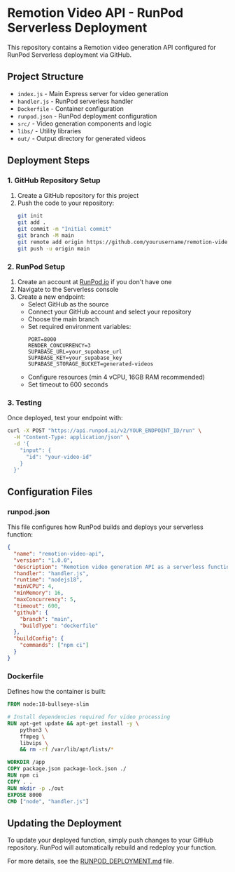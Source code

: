 # Remotion Video API - RunPod Serverless Deployment

This repository contains a Remotion video generation API configured for RunPod Serverless deployment via GitHub.

## Project Structure

- `index.js` - Main Express server for video generation
- `handler.js` - RunPod serverless handler
- `Dockerfile` - Container configuration
- `runpod.json` - RunPod deployment configuration
- `src/` - Video generation components and logic
- `libs/` - Utility libraries
- `out/` - Output directory for generated videos

## Deployment Steps

### 1. GitHub Repository Setup

1. Create a GitHub repository for this project
2. Push the code to your repository:
   ```bash
   git init
   git add .
   git commit -m "Initial commit"
   git branch -M main
   git remote add origin https://github.com/yourusername/remotion-video-api.git
   git push -u origin main
   ```

### 2. RunPod Setup

1. Create an account at [RunPod.io](https://www.runpod.io) if you don't have one
2. Navigate to the Serverless console
3. Create a new endpoint:
   - Select GitHub as the source
   - Connect your GitHub account and select your repository
   - Choose the main branch
   - Set required environment variables:
     ```
     PORT=8000
     RENDER_CONCURRENCY=3
     SUPABASE_URL=your_supabase_url
     SUPABASE_KEY=your_supabase_key
     SUPABASE_STORAGE_BUCKET=generated-videos
     ```
   - Configure resources (min 4 vCPU, 16GB RAM recommended)
   - Set timeout to 600 seconds

### 3. Testing

Once deployed, test your endpoint with:

```bash
curl -X POST "https://api.runpod.ai/v2/YOUR_ENDPOINT_ID/run" \
  -H "Content-Type: application/json" \
  -d '{
    "input": {
      "id": "your-video-id"
    }
  }'
```

## Configuration Files

### runpod.json

This file configures how RunPod builds and deploys your serverless function:

```json
{
  "name": "remotion-video-api",
  "version": "1.0.0",
  "description": "Remotion video generation API as a serverless function",
  "handler": "handler.js",
  "runtime": "nodejs18",
  "minVCPU": 4,
  "minMemory": 16,
  "maxConcurrency": 5,
  "timeout": 600,
  "github": {
    "branch": "main",
    "buildType": "dockerfile"
  },
  "buildConfig": {
    "commands": ["npm ci"]
  }
}
```

### Dockerfile

Defines how the container is built:

```dockerfile
FROM node:18-bullseye-slim

# Install dependencies required for video processing
RUN apt-get update && apt-get install -y \
    python3 \
    ffmpeg \
    libvips \
    && rm -rf /var/lib/apt/lists/*

WORKDIR /app
COPY package.json package-lock.json ./
RUN npm ci
COPY . .
RUN mkdir -p ./out
EXPOSE 8000
CMD ["node", "handler.js"]
```

## Updating the Deployment

To update your deployed function, simply push changes to your GitHub repository. RunPod will automatically rebuild and redeploy your function.

For more details, see the [RUNPOD_DEPLOYMENT.md](./RUNPOD_DEPLOYMENT.md) file. 